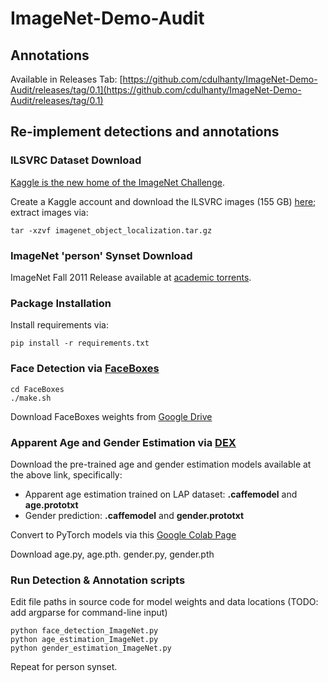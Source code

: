 # ImageNet-Demo-Audit

## Annotations

Available in Releases Tab: [https://github.com/cdulhanty/ImageNet-Demo-Audit/releases/tag/0.1](https://github.com/cdulhanty/ImageNet-Demo-Audit/releases/tag/0.1)

## Re-implement detections and annotations

### ILSVRC Dataset Download

[Kaggle is the new home of the ImageNet Challenge](https://www.kaggle.com/c/imagenet-object-localization-challenge/overview).

Create a Kaggle account and download the ILSVRC images (155 GB) [here](https://www.kaggle.com/c/imagenet-object-localization-challenge/download/imagenet_object_localization.tar.gz); extract images via:

 ~~~~
 tar -xzvf imagenet_object_localization.tar.gz
 ~~~~
 
### ImageNet 'person' Synset Download

ImageNet Fall 2011 Release available at [academic torrents](http://academictorrents.com/details/564a77c1e1119da199ff32622a1609431b9f1c47).

### Package Installation

Install requirements via:

~~~~
pip install -r requirements.txt
~~~~

### Face Detection via [FaceBoxes](https://arxiv.org/abs/1708.05234) 
~~~~
cd FaceBoxes
./make.sh
~~~~

Download FaceBoxes weights from [Google Drive](https://drive.google.com/open?id=1eyqFViMoBlN8JokGRHxbnJ8D4o0pTWac)


### Apparent Age and Gender Estimation via [DEX](https://data.vision.ee.ethz.ch/cvl/rrothe/imdb-wiki/)

Download the pre-trained age and gender estimation models available at the above link, specifically:

- Apparent age estimation trained on LAP dataset: **.caffemodel** and **age.prototxt**
- Gender prediction: **.caffemodel** and **gender.prototxt**

Convert to PyTorch models via this [Google Colab Page](https://colab.research.google.com/drive/1l4Z7_IjTG7Z1KpmhyWFEWlozxM9CvJn_)

Download age.py, age.pth. gender.py, gender.pth


### Run Detection & Annotation scripts
Edit file paths in source code for model weights and data locations (TODO: add argparse for command-line input)

~~~~
python face_detection_ImageNet.py
python age_estimation_ImageNet.py
python gender_estimation_ImageNet.py
~~~~
Repeat for person synset.